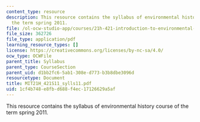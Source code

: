 ```yaml
---
content_type: resource
description: This resource contains the syllabus of environmental history course of
  the term spring 2011.
file: /ol-ocw-studio-app/courses/21h-421-introduction-to-environmental-history-spring-2011/1cf4b748e8fbd688f4ec17126629a5af_MIT21H_421S11_sylls11.pdf
file_size: 362726
file_type: application/pdf
learning_resource_types: []
license: https://creativecommons.org/licenses/by-nc-sa/4.0/
ocw_type: OCWFile
parent_title: Syllabus
parent_type: CourseSection
parent_uid: d1bb2fc6-5ab1-308e-d773-b3b8dbe3096d
resourcetype: Document
title: MIT21H_421S11_sylls11.pdf
uid: 1cf4b748-e8fb-d688-f4ec-17126629a5af
---
```

This resource contains the syllabus of environmental history course of the term spring 2011.